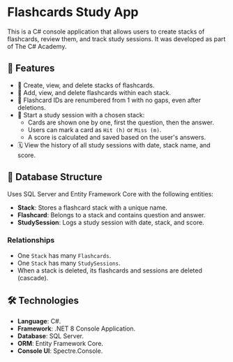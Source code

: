 # Flashcards Study App

This is a C# console application that allows users to create stacks of
flashcards, review them, and track study sessions. It was developed as part
of The C# Academy.

## 🚀 Features

- 📁 Create, view, and delete stacks of flashcards.
- 📝 Add, view, and delete flashcards within each stack.
- 🔄 Flashcard IDs are renumbered from 1 with no gaps, even after deletions.
- 🧠 Start a study session with a chosen stack:
  - Cards are shown one by one, first the question, then the answer.
  - Users can mark a card as `Hit (h)` or `Miss (m)`.
  - A score is calculated and saved based on the user's answers.
- 🗓 View the history of all study sessions with date, stack name, and score.

## 🧱 Database Structure

Uses SQL Server and Entity Framework Core with the following entities:

- **Stack**: Stores a flashcard stack with a unique name.
- **Flashcard**: Belongs to a stack and contains question and answer.
- **StudySession**: Logs a study session with date, stack, and score.

### Relationships

- One `Stack` has many `Flashcards`.
- One `Stack` has many `StudySessions`.
- When a stack is deleted, its flashcards and sessions are deleted (cascade).

## 🛠 Technologies

- **Language**: C#.
- **Framework**: .NET 8 Console Application.
- **Database**: SQL Server.
- **ORM**: Entity Framework Core.
- **Console UI**: Spectre.Console.
